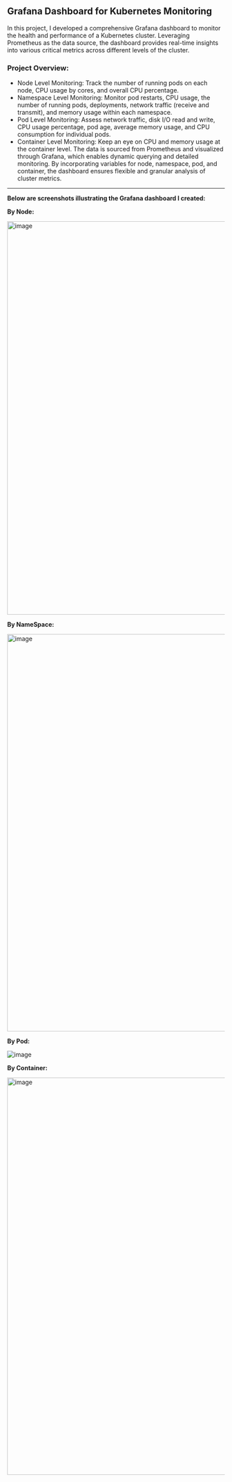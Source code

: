 ## Grafana Dashboard for Kubernetes Monitoring
In this project, I developed a comprehensive Grafana dashboard to monitor the health and performance of a Kubernetes cluster. Leveraging Prometheus as the data source, the dashboard provides real-time insights into various critical metrics across different levels of the cluster.
### Project Overview:
- Node Level Monitoring: Track the number of running pods on each node, CPU usage by cores, and overall CPU percentage.
- Namespace Level Monitoring: Monitor pod restarts, CPU usage, the number of running pods, deployments, network traffic (receive and transmit), and memory usage within each namespace.
- Pod Level Monitoring: Assess network traffic, disk I/O read and write, CPU usage percentage, pod age, average memory usage, and CPU consumption for individual pods.
- Container Level Monitoring: Keep an eye on CPU and memory usage at the container level.
The data is sourced from Prometheus and visualized through Grafana, which enables dynamic querying and detailed monitoring. By incorporating variables for node, namespace, pod, and container, the dashboard ensures flexible and granular analysis of cluster metrics.
-------------------------------------------------------------------------------------------------------------------------------------------------------------------
**Below are screenshots illustrating the Grafana dashboard I created:**

**By Node:**

<img width="911" alt="image" src="https://github.com/user-attachments/assets/4be94b86-26d5-4619-8e23-2d6d6ad31ffd">

**By  NameSpace:**

<img width="920" alt="image" src="https://github.com/user-attachments/assets/b27fb8c2-3eac-46b7-98b4-dc7e83e1adae">

**By Pod:**

![image](https://github.com/user-attachments/assets/828d5594-903a-4769-824a-515fe08bd328)

**By Container:**

<img width="920" alt="image" src="https://github.com/user-attachments/assets/af844777-179b-4833-ae9d-7206376b4f4d">

